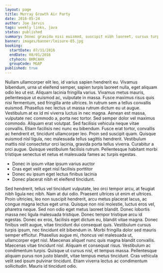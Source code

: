 ```yaml
---
layout: page
title: Murray Growth Air Party
date: 2016-05-24
author: Joe Jarvis
tags: weekly links, java
status: published
summary: Donec gravida nisi euismod, suscipit nibh laoreet, cursus turpis. Praesent.
banner: images/banner/leisure-05.jpg
booking:
  startDate: 07/31/2016
  endDate: 08/01/2016
  ctyhocn: BKRCAHX
  groupCode: MGAP
published: true
---
```

Nullam ullamcorper elit leo, id varius sapien hendrerit eu. Vivamus bibendum, urna ut eleifend semper, sapien turpis laoreet nulla, eget aliquam odio leo ut est. Aliquam lacinia fringilla varius. Vivamus metus mauris, pellentesque ut euismod ac, vulputate in massa. Fusce maximus risus quis nisi fermentum, sed fringilla ante ultrices. In rutrum sem a tellus convallis euismod. Phasellus nec lectus ut massa rutrum dictum eu ut augue. Vestibulum at ex id mi viverra luctus in nec magna. Aenean est massa, vulputate nec commodo a, porta nec tortor. Sed semper dolor vel maximus commodo.
Aliquam erat volutpat. Sed facilisis vehicula neque vitae convallis. Etiam facilisis nec nunc eu bibendum. Fusce erat tortor, convallis ac hendrerit et, tincidunt ullamcorper leo. Proin sed suscipit quam. Quisque euismod nisl ligula, nec malesuada tellus sagittis hendrerit. Vestibulum mattis nisl consectetur orci lacinia, gravida porta tellus viverra. Curabitur a orci augue. Quisque vestibulum facilisis rutrum. Pellentesque habitant morbi tristique senectus et netus et malesuada fames ac turpis egestas.

* Donec in ipsum vitae ipsum varius auctor
* Cras eget velit eget nisl facilisis porttitor
* Donec eu ipsum eget lectus finibus lacinia
* Donec placerat nibh et eleifend tincidunt.

Sed hendrerit, tellus vel tincidunt vulputate, leo orci tempor arcu, at feugiat nibh ligula nec nibh. Nam at dui odio. Praesent ultrices ut enim et ultrices. Proin ultricies, leo non suscipit hendrerit, arcu metus placerat lacus, ac congue magna lectus eget urna. Quisque non nisi molestie, luctus eros vel, pharetra neque. Sed non odio eget metus laoreet blandit. Donec lobortis massa nec ligula malesuada tristique. Donec tempor tristique arcu id egestas. Donec ex eros, facilisis eget dictum eu, blandit vitae magna. Donec finibus velit augue, vitae tincidunt dui consequat quis.
Vestibulum cursus turpis ipsum, nec tincidunt elit bibendum in. Morbi fringilla dolor sed mauris semper efficitur. Phasellus augue mi, rhoncus vel malesuada ut, ullamcorper eget nisl. Maecenas aliquet nunc quis magna blandit convallis. Maecenas vitae tincidunt nisl. Aliquam et consequat risus. Vestibulum ac condimentum turpis. Quisque ut cursus nisl, et tempus massa. Pellentesque aliquam purus non justo blandit, vitae tempus metus tincidunt. Cras vehicula velit sed ipsum pulvinar tincidunt. Etiam viverra lectus ac condimentum sollicitudin. Mauris id tincidunt odio.

